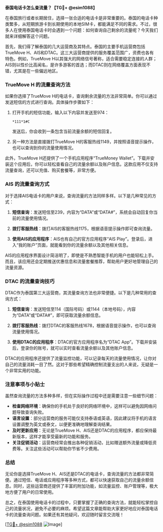 **泰国电话卡怎么查流量？【TG💪+ @esim1088】**

在泰国旅行或者长期居住，选择一张合适的电话卡是非常重要的。泰国的电话卡种类繁多，从短期旅游卡到长期使用的本地SIM卡，都能满足不同的需求。不过，很多人在使用泰国电话卡时会遇到一个问题：如何查询自己剩余的流量呢？今天我们就来详细解答这个问题。

首先，我们得了解泰国的几大运营商及其特点。泰国的主要手机运营商包括TrueMove H、AIS和DTAC。这三大运营商提供的服务覆盖范围广，资费也各有特色。例如，TrueMove H以其强大的网络信号著称，适合需要稳定连接的人群；AIS则以性价比高闻名，是许多游客的首选；而DTAC则在网络覆盖方面表现不错，尤其是在一些偏远地区。

### TrueMove H 的流量查询方法

如果你选择了TrueMove H的电话卡，查询剩余流量的方法非常简单。你可以通过发送短信的方式进行查询。具体操作步骤如下：

1. 打开手机的短信功能，输入以下内容并发送至974：
   ```
   *111*1#C
   ```
   发送后，你会收到一条包含当前流量余额的短信回复。

2. 另一种方法是直接拨打TrueMove H的客服热线1149，并按照语音提示操作，也可以查询到你的流量使用情况。

此外，TrueMove H还提供了一个手机应用程序“TrueMoney Wallet”。下载并安装这个应用后，你可以轻松查看自己的流量余额以及账户信息。这款应用不仅支持流量查询，还可以充值、购买套餐等，非常方便。

### AIS 的流量查询方式

对于选择AIS电话卡的用户来说，查询流量的方法同样多样。以下是几种常见的方式：

1. **短信查询**：发送短信至239，内容为“DATA”或“DATA#”，系统会自动回复你当前的流量使用情况。

2. **拨打客服热线**：拨打AIS的客服热线1175，根据语音提示操作即可查询流量。

3. **使用AIS的应用程序**：AIS也有自己的官方应用程序“AIS Play”。登录后，进入“我的账户”页面，就能看到你的流量余额以及其他相关信息。

AIS的应用程序界面设计简洁明了，即使是不熟悉智能手机的用户也能轻松上手。而且，该应用还会定期推送优惠信息和流量套餐推荐，帮助用户更好地管理自己的流量资源。

### DTAC 的流量查询技巧

DTAC作为泰国第三大运营商，其流量查询方法也非常便捷。以下是几种常用的查询方式：

1. **短信查询**：发送短信至114（国际号码）或1144（本地号码），内容为“DATA”或“DATA#”，即可获取流量余额信息。

2. **拨打客服热线**：拨打DTAC的客服热线1678，根据语音提示操作，也可以查询流量使用情况。

3. **使用DTAC的应用程序**：DTAC的官方应用程序名为“DTAC App”。下载并安装后，登录你的账号，就可以实时查看流量余额以及其他账户信息。

DTAC的应用程序还提供了流量监控功能，可以记录每天的流量使用情况，让你对自己的流量消耗一目了然。这对于那些希望精确控制流量支出的人来说，无疑是一个非常实用的功能。

### 注意事项与小贴士

虽然查询流量的方法多种多样，但在实际操作过程中还是需要注意一些细节问题：

- **检查网络环境**：确保你的手机处于良好的网络环境中，这样可以避免因网络问题导致查询失败。
- **语言设置**：部分运营商的服务可能仅支持泰语或英语，因此建议将手机的语言设置调整为英文或泰文，以便更准确地理解查询结果。
- **及时更新应用**：无论是TrueMove H、AIS还是DTAC的应用程序，都应保持最新版本，这样才能享受最新的功能和服务。
- **关注促销活动**：运营商经常会推出各种促销活动，比如赠送额外流量或降低资费等。关注这些活动可以帮助你节省不少费用。

### 总结

无论你是选择TrueMove H、AIS还是DTAC的电话卡，查询流量的方法都非常简便。通过短信、电话或应用程序等多种方式，都可以快速获取自己的流量余额信息。同时，这些运营商还提供了丰富的附加功能，如流量监控、账户管理等，极大地方便了用户的日常使用。

总之，在泰国使用电话卡的过程中，只要掌握了正确的查询方法，就能轻松掌控自己的流量状况，避免不必要的麻烦。希望这篇文章能帮助大家更好地应对泰国电话卡的流量查询问题。如果还有其他疑问，欢迎随时留言交流哦！

[[TG💪+ @esim1088](https://t.me/s/esim1088) ![Image](https://i.postimg.cc/4NQfJmqS/Snipaste-2025-05-13-00-14-12.png)]